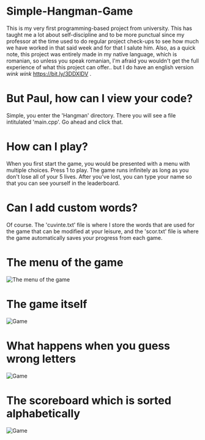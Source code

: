 # Simple-Hangman-Game

This is my very first programming-based project from university. This has taught me a lot about self-discipline and to be more punctual since my professor at the time used to do regular project check-ups to see how much we have worked in that said week and for that I salute him. Also, as a quick note, this project was entirely made in my native language, which is romanian, so unless you speak romanian, I'm afraid you wouldn't get the full experience of what this project can offer.. but I do have an english version *wink* *wink* https://bit.ly/3DDXlDV .

# But Paul, how can I view your code?

Simple, you enter the 'Hangman' directory. There you will see a file intitulated 'main.cpp'. Go ahead and click that.

# How can I play?

When you first start the game, you would be presented with a menu with multiple choices. Press 1 to play. The game runs infinitely as long as you don't lose all of your 5 lives.
After you've lost, you can type your name so that you can see yourself in the leaderboard.

# Can I add custom words?

Of course. The 'cuvinte.txt' file is where I store the words that are used for the game that can be modified at your leisure, and the 'scor.txt' file is where the game automatically saves your progress from each game.

# The menu of the game

![The menu of the game](https://i.imgur.com/uFlNIQV)

# The game itself

![Game](https://i.imgur.com/991CtqA.png)

# What happens when you guess wrong letters

![Game](https://i.imgur.com/SXUZISp.png)

# The scoreboard which is sorted alphabetically

![Game](https://i.imgur.com/0GuEZOc.png)
